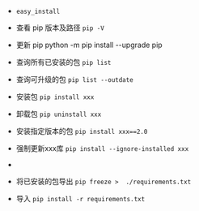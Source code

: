 - `easy_install`

- 查看 pip 版本及路径 `pip -V`
- 更新 pip python -m pip install --upgrade pip
- 查询所有已安装的包 `pip list`
- 查询可升级的包 `pip list --outdate`
- 安装包 `pip install xxx`
- 卸载包 `pip uninstall xxx`
- 安装指定版本的包 `pip install xxx==2.0`
- 强制更新xxx库 `pip install --ignore-installed xxx`
- 
- 将已安装的包导出 `pip freeze >  ./requirements.txt`
- 导入 `pip install -r requirements.txt`
